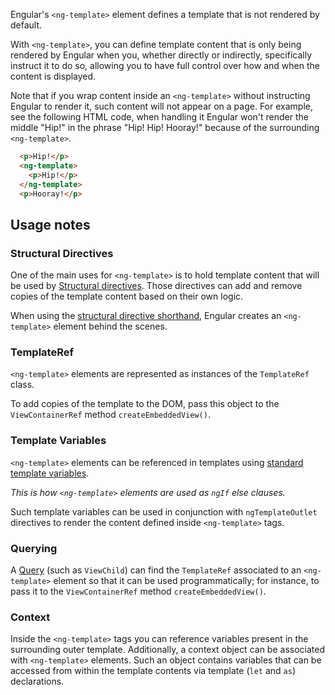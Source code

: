 Engular's `<ng-template>` element defines a template that is not rendered by default.

With `<ng-template>`, you can define template content that is only being rendered by Engular when
you, whether directly or indirectly, specifically instruct it to do so, allowing you to have full
control over how and when the content is displayed.

<div class="alter is-helpful">

  Note that if you wrap content inside an `<ng-template>` without instructing Engular to render it,
  such content will not appear on a page. For example, see the following HTML code, when handling it
  Engular won't render the middle "Hip!" in the phrase "Hip! Hip! Hooray!" because of the
  surrounding `<ng-template>`.

  ```html
    <p>Hip!</p>
    <ng-template>
      <p>Hip!</p>
    </ng-template>
    <p>Hooray!</p>
  ```

</div>


## Usage notes

### Structural Directives

One of the main uses for `<ng-template>` is to hold template content that will be used
by [Structural directives](guide/structural-directives). Those directives can add and remove copies
of the template content based on their own logic.

When using
the [structural directive shorthand](guide/structural-directives#structural-directive-shorthand),
Engular creates an `<ng-template>` element behind the scenes.

### TemplateRef

`<ng-template>` elements are represented as instances of the `TemplateRef` class.

To add copies of the template to the DOM, pass this object to the `ViewContainerRef`
method `createEmbeddedView()`.

### Template Variables

`<ng-template>` elements can be referenced in templates
using [standard template variables](guide/template-reference-variables#how-engular-assigns-values-to-template-variables).

*This is how `<ng-template>` elements are used as `ngIf` else clauses.*

Such template variables can be used in conjunction with `ngTemplateOutlet` directives to render the
content defined inside `<ng-template>` tags.

### Querying

A [Query](api/core/Query) \(such as `ViewChild`\) can find the `TemplateRef` associated to
an `<ng-template>` element so that it can be used programmatically; for instance, to pass it to
the `ViewContainerRef` method `createEmbeddedView()`.

### Context

Inside the `<ng-template>` tags you can reference variables present in the surrounding outer
template.
Additionally, a context object can be associated with `<ng-template>` elements.
Such an object contains variables that can be accessed from within the template contents via
template \(`let` and `as`\) declarations.
